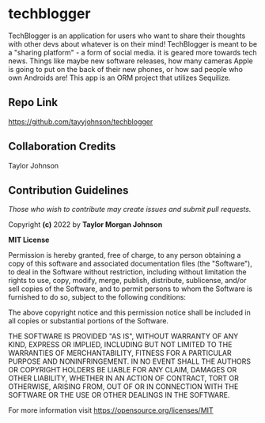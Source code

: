 # techblogger

TechBlogger is an application for users who want to share their thoughts with other devs about whatever is on their mind! TechBlogger is meant to be a "sharing platform" - a form of social media. it is geared more towards tech news. Things like maybe new software releases, how many cameras Apple is going to put on the back of their new phones, or how sad people who own Androids are! This app is an ORM project that utilizes Sequilize. 


## Repo Link

https://github.com/tayyjohnson/techblogger

## Collaboration Credits

Taylor Johnson


## Contribution Guidelines

*Those who wish to contribute may create issues and submit pull requests.*


Copyright **(c)** 2022 by **Taylor Morgan Johnson**

**MIT License**

Permission is hereby granted, free of charge, to any person obtaining a copy of this software and associated documentation files (the "Software"), to deal in the Software without restriction, including without limitation the rights to use, copy, modify, merge, publish, distribute, sublicense, and/or sell copies of the Software, and to permit persons to whom the Software is furnished to do so, subject to the following conditions:

The above copyright notice and this permission notice shall be included in all copies or substantial portions of the Software.

THE SOFTWARE IS PROVIDED "AS IS", WITHOUT WARRANTY OF ANY KIND, EXPRESS OR IMPLIED, INCLUDING BUT NOT LIMITED TO THE WARRANTIES OF MERCHANTABILITY, FITNESS FOR A PARTICULAR PURPOSE AND NONINFRINGEMENT. IN NO EVENT SHALL THE AUTHORS OR COPYRIGHT HOLDERS BE LIABLE FOR ANY CLAIM, DAMAGES OR OTHER LIABILITY, WHETHER IN AN ACTION OF CONTRACT, TORT OR OTHERWISE, ARISING FROM, OUT OF OR IN CONNECTION WITH THE SOFTWARE OR THE USE OR OTHER DEALINGS IN THE SOFTWARE.

For more information visit https://opensource.org/licenses/MIT
